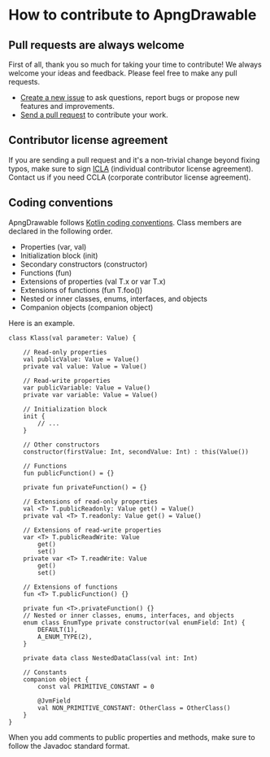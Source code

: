 # How to contribute to ApngDrawable

## Pull requests are always welcome
First of all, thank you so much for taking your time to contribute! We always welcome your ideas and feedback. Please feel free to make any pull requests.

* [Create a new issue](https://github.com/line/apng-drawable/issues) to ask questions, report bugs or propose new features and improvements.
* [Send a pull request](https://github.com/line/apng-drawable/pulls) to contribute your work.

## Contributor license agreement
If you are sending a pull request and it's a non-trivial change beyond fixing typos, make sure to sign [ICLA](https://cla-assistant.io/line/apng-drawable) (individual contributor license agreement). Contact us if you need CCLA (corporate contributor license agreement).

## Coding conventions
ApngDrawable follows [Kotlin coding conventions](http://kotlinlang.org/docs/reference/coding-conventions.html). Class members are declared in the following order.

* Properties (var, val)
* Initialization block (init)
* Secondary constructors (constructor)
* Functions (fun)
* Extensions of properties (val T.x or var T.x)
* Extensions of functions (fun T.foo())
* Nested or inner classes, enums, interfaces, and objects
* Companion objects (companion object)

Here is an example.

```
class Klass(val parameter: Value) {

    // Read-only properties
    val publicValue: Value = Value()
    private val value: Value = Value()

    // Read-write properties
    var publicVariable: Value = Value()
    private var variable: Value = Value()

    // Initialization block
    init {
        // ...
    }

    // Other constructors
    constructor(firstValue: Int, secondValue: Int) : this(Value())

    // Functions
    fun publicFunction() = {}

    private fun privateFunction() = {}

    // Extensions of read-only properties
    val <T> T.publicReadonly: Value get() = Value()
    private val <T> T.readonly: Value get() = Value()

    // Extensions of read-write properties
    var <T> T.publicReadWrite: Value
        get()
        set()
    private var <T> T.readWrite: Value
        get()
        set()

    // Extensions of functions
    fun <T> T.publicFunction() {}

    private fun <T>.privateFunction() {}
    // Nested or inner classes, enums, interfaces, and objects
    enum class EnumType private constructor(val enumField: Int) {
        DEFAULT(1),
        A_ENUM_TYPE(2),
    }

    private data class NestedDataClass(val int: Int)

    // Constants
    companion object {
        const val PRIMITIVE_CONSTANT = 0

        @JvmField
        val NON_PRIMITIVE_CONSTANT: OtherClass = OtherClass()
    }
}

```

When you add comments to public properties and methods, make sure to follow the Javadoc standard format.
